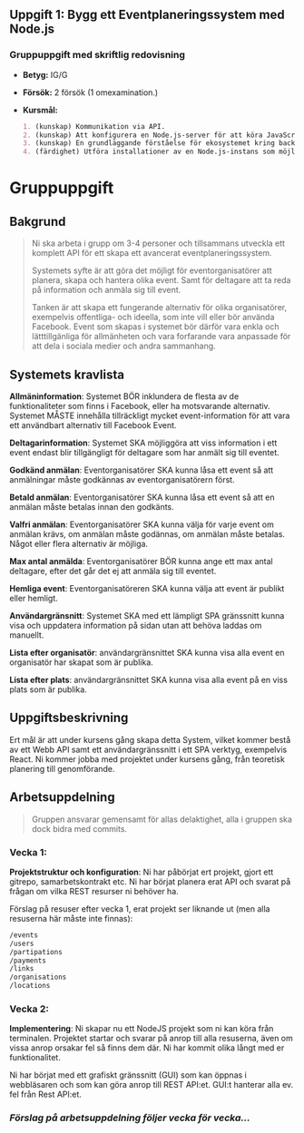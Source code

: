 ## Uppgift 1: Bygg ett Eventplaneringssystem med Node.js

### Gruppuppgift med skriftlig redovisning

- **Betyg:** IG/G
- **Försök:** 2 försök (1 omexamination.)
- **Kursmål:**

  ```markdown
  1. (kunskap) Kommunikation via API.
  2. (kunskap) Att konfigurera en Node.js-server för att köra JavaScript i olika operativsystem samt vilka konsekvenser valet av server har för en applikation samt översikt över pakethantering.
  3. (kunskap) En grundläggande förståelse för ekosystemet kring backend för den moderna webben. Känna till begrepp som exempelvis webbshop, open source, CMS, headless, REST, m.fl.
  4. (färdighet) Utföra installationer av en Node.js-instans som möjliggör att JavaScript körs på server och lägga till utvalda tilläggspaket.
  ```

# Gruppuppgift

## Bakgrund

> Ni ska arbeta i grupp om 3-4 personer och tillsammans utveckla ett komplett API för ett skapa ett avancerat eventplaneringssystem.
>
> Systemets syfte är att göra det möjligt för eventorganisatörer att planera, skapa och hantera olika event. Samt för deltagare att ta reda på information och anmäla sig till event.
>
> Tanken är att skapa ett fungerande alternativ för olika organisatörer, exempelvis offentliga- och ideella, som inte vill eller bör använda Facebook. Event som skapas i systemet bör därför vara enkla och lätttillgänliga för allmänheten och vara forfarande vara anpassade för att dela i sociala medier och andra sammanhang.

## Systemets kravlista

**Allmäninformation**: Systemet BÖR inklundera de flesta av de funktionaliteter som finns i Facebook, eller ha motsvarande alternativ. Systemet MÅSTE innehålla tillräckligt mycket event-information för att vara ett användbart alternativ till Facebook Event.

**Deltagarinformation**: Systemet SKA möjliggöra att viss information i ett event endast blir tillgängligt för deltagare som har anmält sig till eventet.

**Godkänd anmälan**: Eventorganisatörer SKA kunna låsa ett event så att anmälningar måste godkännas av eventorganisatörern först.

**Betald anmälan**: Eventorganisatörer SKA kunna låsa ett event så att en anmälan måste betalas innan den godkänts.

**Valfri anmälan**: Eventorganisatörer SKA kunna välja för varje event om anmälan krävs, om anmälan måste godännas, om anmälan måste betalas. Något eller flera alternativ är möjliga.

**Max antal anmälda**: Eventorganisatörer BÖR kunna ange ett max antal deltagare, efter det går det ej att anmäla sig till eventet.

**Hemliga event**: Eventorganisatöreren SKA kunna välja att event är publikt eller hemligt.

**Användargränsnitt**: Systemet SKA med ett lämpligt SPA gränssnitt kunna visa och uppdatera information på sidan utan att behöva laddas om manuellt.

**Lista efter organisatör**: användargränsnittet SKA kunna visa alla event en organisatör har skapat som är publika.

**Lista efter plats**: användargränsnittet SKA kunna visa alla event på en viss plats som är publika.

## Uppgiftsbeskrivning

Ert mål är att under kursens gång skapa detta System, vilket kommer bestå av ett Webb API samt ett användargränssnitt i ett SPA verktyg, exempelvis React. Ni kommer jobba med projektet under kursens gång, från teoretisk planering till genomförande.

## Arbetsuppdelning

> Gruppen ansvarar gemensamt för allas delaktighet, alla i gruppen ska dock bidra med commits.

### Vecka 1:

**Projektstruktur och konfiguration**: Ni har påbörjat ert projekt, gjort ett gitrepo, samarbetskontrakt etc. Ni har börjat planera erat API och svarat på frågan om vilka REST resurser ni behöver ha.

Förslag på resuser efter vecka 1, erat projekt ser liknande ut (men alla resuserna här måste inte finnas):

```markdown
/events
/users
/partipations
/payments
/links
/organisations
/locations
```

### Vecka 2:

**Implementering**: Ni skapar nu ett NodeJS projekt som ni kan köra från terminalen. Projektet startar och svarar på anrop till alla resuserna, även om vissa anrop orsakar fel så finns dem där. Ni har kommit olika långt med er funktionalitet.

Ni har börjat med ett grafiskt gränssnitt (GUI) som kan öppnas i webbläsaren och som kan göra anrop till REST API:et. GUI:t hanterar alla ev. fel från Rest API:et.

### _Förslag på arbetsuppdelning följer vecka för vecka..._
